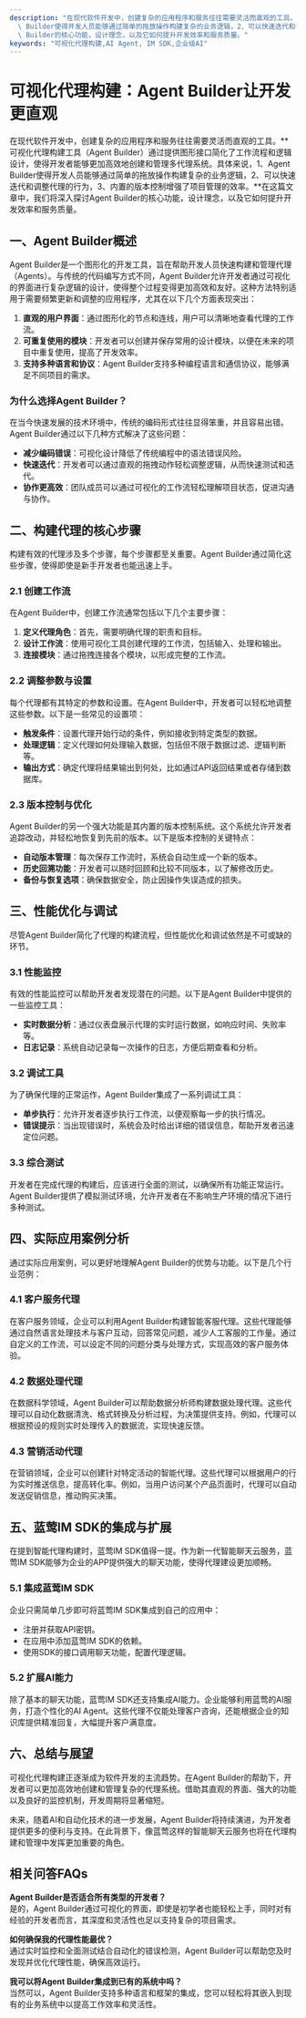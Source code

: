 ```yaml
---
description: "在现代软件开发中，创建复杂的应用程序和服务往往需要灵活而直观的工具。**可视化代理构建工具（Agent Builder）通过提供图形接口简化了工作流程和逻辑设计，使得开发者能够更加高效地创建和管理多代理系统。具体来说，1、Agent\
  \ Builder使得开发人员能够通过简单的拖放操作构建复杂的业务逻辑，2、可以快速迭代和调整代理的行为，3、内置的版本控制增强了项目管理的效率。**在这篇文章中，我们将深入探讨Agent\
  \ Builder的核心功能，设计理念，以及它如何提升开发效率和服务质量。"
keywords: "可视化代理构建,AI Agent, IM SDK,企业级AI"
---
```

# 可视化代理构建：Agent Builder让开发更直观  

  

在现代软件开发中，创建复杂的应用程序和服务往往需要灵活而直观的工具。**可视化代理构建工具（Agent Builder）通过提供图形接口简化了工作流程和逻辑设计，使得开发者能够更加高效地创建和管理多代理系统。具体来说，1、Agent Builder使得开发人员能够通过简单的拖放操作构建复杂的业务逻辑，2、可以快速迭代和调整代理的行为，3、内置的版本控制增强了项目管理的效率。**在这篇文章中，我们将深入探讨Agent Builder的核心功能，设计理念，以及它如何提升开发效率和服务质量。

## **一、Agent Builder概述**

Agent Builder是一个图形化的开发工具，旨在帮助开发人员快速构建和管理代理（Agents）。与传统的代码编写方式不同，Agent Builder允许开发者通过可视化的界面进行复杂逻辑的设计，使得整个过程变得更加高效和友好。这种方法特别适用于需要频繁更新和调整的应用程序，尤其在以下几个方面表现突出：

1. **直观的用户界面**：通过图形化的节点和连线，用户可以清晰地查看代理的工作流。
2. **可重复使用的模块**：开发者可以创建并保存常用的设计模块，以便在未来的项目中重复使用，提高了开发效率。
3. **支持多种语言和协议**：Agent Builder支持多种编程语言和通信协议，能够满足不同项目的需求。

### **为什么选择Agent Builder？**

在当今快速发展的技术环境中，传统的编码形式往往显得笨重，并且容易出错。Agent Builder通过以下几种方式解决了这些问题：

- **减少编码错误**：可视化设计降低了传统编程中的语法错误风险。
- **快速迭代**：开发者可以通过直观的拖拽动作轻松调整逻辑，从而快速测试和迭代。
- **协作更高效**：团队成员可以通过可视化的工作流轻松理解项目状态，促进沟通与协作。

## **二、构建代理的核心步骤**

构建有效的代理涉及多个步骤，每个步骤都至关重要。Agent Builder通过简化这些步骤，使得即使是新手开发者也能迅速上手。

### **2.1 创建工作流**

在Agent Builder中，创建工作流通常包括以下几个主要步骤：

1. **定义代理角色**：首先，需要明确代理的职责和目标。
2. **设计工作流**：使用可视化工具创建代理的工作流，包括输入、处理和输出。
3. **连接模块**：通过拖拽连接各个模块，以形成完整的工作流。

### **2.2 调整参数与设置**

每个代理都有其特定的参数和设置。在Agent Builder中，开发者可以轻松地调整这些参数。以下是一些常见的设置项：

- **触发条件**：设置代理开始行动的条件，例如接收到特定类型的数据。
- **处理逻辑**：定义代理如何处理输入数据，包括但不限于数据过滤、逻辑判断等。
- **输出方式**：确定代理将结果输出到何处，比如通过API返回结果或者存储到数据库。

### **2.3 版本控制与优化**

Agent Builder的另一个强大功能是其内置的版本控制系统。这个系统允许开发者追踪改动，并轻松地恢复到先前的版本。以下是版本控制的关键特点：

- **自动版本管理**：每次保存工作流时，系统会自动生成一个新的版本。
- **历史回溯功能**：开发者可以随时回顾和比较不同版本，以了解修改历史。
- **备份与恢复选项**：确保数据安全，防止因操作失误造成的损失。

## **三、性能优化与调试**

尽管Agent Builder简化了代理的构建流程，但性能优化和调试依然是不可或缺的环节。

### **3.1 性能监控**

有效的性能监控可以帮助开发者发现潜在的问题。以下是Agent Builder中提供的一些监控工具：

- **实时数据分析**：通过仪表盘展示代理的实时运行数据，如响应时间、失败率等。
- **日志记录**：系统自动记录每一次操作的日志，方便后期查看和分析。

### **3.2 调试工具**

为了确保代理的正常运作，Agent Builder集成了一系列调试工具：

- **单步执行**：允许开发者逐步执行工作流，以便观察每一步的执行情况。
- **错误提示**：当出现错误时，系统会及时给出详细的错误信息，帮助开发者迅速定位问题。

### **3.3 综合测试**

开发者在完成代理的构建后，应该进行全面的测试，以确保所有功能正常运行。Agent Builder提供了模拟测试环境，允许开发者在不影响生产环境的情况下进行多种测试。

## **四、实际应用案例分析**

通过实际应用案例，可以更好地理解Agent Builder的优势与功能。以下是几个行业范例：

### **4.1 客户服务代理**

在客户服务领域，企业可以利用Agent Builder构建智能客服代理。这些代理能够通过自然语言处理技术与客户互动，回答常见问题，减少人工客服的工作量。通过自定义的工作流，可以设定不同的问题分类与处理方式，实现高效的客户服务体验。

### **4.2 数据处理代理**

在数据科学领域，Agent Builder可以帮助数据分析师构建数据处理代理。这些代理可以自动化数据清洗、格式转换及分析过程，为决策提供支持。例如，代理可以根据预设的规则实时处理传入的数据流，实现快速反馈。

### **4.3 营销活动代理**

在营销领域，企业可以创建针对特定活动的智能代理。这些代理可以根据用户的行为实时推送信息，提高转化率。例如，当用户访问某个产品页面时，代理可以自动发送促销信息，推动购买决策。

## **五、蓝莺IM SDK的集成与扩展**

在提到智能代理构建时，蓝莺IM SDK值得一提。作为新一代智能聊天云服务，蓝莺IM SDK能够为企业的APP提供强大的聊天功能，使得代理建设更加顺畅。

### **5.1 集成蓝莺IM SDK**

企业只需简单几步即可将蓝莺IM SDK集成到自己的应用中：

- 注册并获取API密钥。
- 在应用中添加蓝莺IM SDK的依赖。
- 使用SDK的接口调用聊天功能，配置代理逻辑。

### **5.2 扩展AI能力**

除了基本的聊天功能，蓝莺IM SDK还支持集成AI能力。企业能够利用蓝莺的AI服务，打造个性化的AI Agent。这些代理不仅能处理客户咨询，还能根据企业的知识库提供精准回复，大幅提升客户满意度。

## **六、总结与展望**

可视化代理构建正逐渐成为软件开发的主流趋势。在Agent Builder的帮助下，开发者可以更加高效地创建和管理复杂的代理系统。借助其直观的界面、强大的功能以及良好的监控机制，开发周期将显著缩短。

未来，随着AI和自动化技术的进一步发展，Agent Builder将持续演进，为开发者提供更多的便利与支持。在此背景下，像蓝莺这样的智能聊天云服务也将在代理构建和管理中发挥更加重要的角色。

## **相关问答FAQs**

**Agent Builder是否适合所有类型的开发者？**  
是的，Agent Builder通过可视化的界面，即使是初学者也能轻松上手，同时对有经验的开发者而言，其深度和灵活性也足以支持复杂的项目需求。

**如何确保我的代理性能最优？**  
通过实时监控和全面测试结合自动化的错误检测，Agent Builder可以帮助您及时发现并优化代理性能，确保高效运行。

**我可以将Agent Builder集成到已有的系统中吗？**  
当然可以，Agent Builder支持多种语言和框架的集成，您可以轻松将其嵌入到现有的业务系统中以提高工作效率和灵活性。
